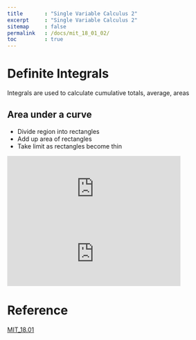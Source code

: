 ```yaml
---
title       : "Single Variable Calculus 2"
excerpt     : "Single Variable Calculus 2"
sitemap     : false
permalink   : /docs/mit_18_01_02/
toc         : true
---
```



# Definite Integrals

Integrals are used to calculate cumulative totals, average, areas

## Area under a curve
* Divide region into rectangles
* Add up area of rectangles
* Take limit as rectangles become thin


<iframe src="https://hostux.social/@aisuko/109752942569519071/embed" class="mastodon-embed" style="max-width: 100%; border: 0" width="400" allowfullscreen="allowfullscreen"></iframe><script src="https://hostux.social/embed.js" async="async"></script>


<iframe src="https://hostux.social/@aisuko/109752964594380490/embed" class="mastodon-embed" style="max-width: 100%; border: 0" width="400" allowfullscreen="allowfullscreen"></iframe><script src="https://hostux.social/embed.js" async="async"></script>



# Reference
[MIT_18.01](https://ocw.mit.edu/courses/18-01-single-variable-calculus-fall-2006/pages/syllabus/)
